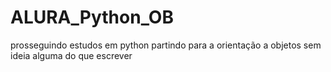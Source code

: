 # ALURA_Python_OB
prosseguindo estudos em python partindo para a orientação a objetos
sem ideia alguma do que escrever
